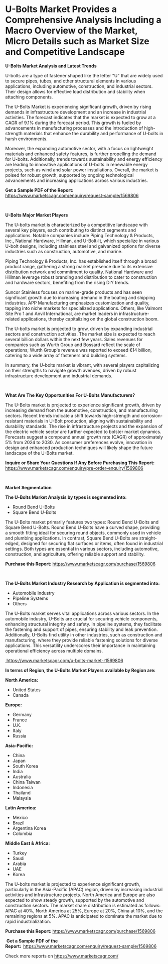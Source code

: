 <p><h1>U-Bolts Market Provides a Comprehensive Analysis Including a Macro Overview of the Market, Micro Details such as Market Size and Competitive Landscape</h1></p><p><strong>U-Bolts Market Analysis and Latest Trends</strong></p>
<p><p>U-bolts are a type of fastener shaped like the letter "U" that are widely used to secure pipes, tubes, and other structural elements in various applications, including automotive, construction, and industrial sectors. Their design allows for effective load distribution and stability when attaching components. </p><p>The U-Bolts Market is experiencing significant growth, driven by rising demands in infrastructure development and an increase in industrial activities. The forecast indicates that the market is expected to grow at a CAGR of 9.1% during the forecast period. This growth is fueled by advancements in manufacturing processes and the introduction of high-strength materials that enhance the durability and performance of U-bolts in harsh environments. </p><p>Moreover, the expanding automotive sector, with a focus on lightweight materials and enhanced safety features, is further propelling the demand for U-bolts. Additionally, trends towards sustainability and energy efficiency are leading to innovative applications of U-bolts in renewable energy projects, such as wind and solar power installations. Overall, the market is poised for robust growth, supported by ongoing technological advancements and increasing applications across various industries.</p></p>
<p><strong>Get a Sample PDF of the Report:&nbsp;</strong> <a href="https://www.marketscagr.com/enquiry/request-sample/1569806?utm_campaign=1869&utm_medium=2&utm_source=Github&utm_content=ia&utm_term=29122024&utm_id=u-bolts">https://www.marketscagr.com/enquiry/request-sample/1569806</a></p>
<p>&nbsp;</p>
<p><strong>U-Bolts Major Market Players</strong></p>
<p><p>The U-bolts market is characterized by a competitive landscape with several key players, each contributing to distinct segments and applications. Notable companies include Piping Technology & Products, Inc., National Hardware, Hillman, and U-Bolt-It, which specialize in various U-bolt designs, including stainless steel and galvanized options for diverse industries such as construction, automotive, and marine.</p><p>Piping Technology & Products, Inc. has established itself through a broad product range, gathering a strong market presence due to its extensive distribution network and commitment to quality. National Hardware and Hillman leverage robust branding and distribution to cater to construction and hardware sectors, benefiting from the rising DIY trends.</p><p>Suncor Stainless focuses on marine-grade products and has seen significant growth due to increasing demand in the boating and shipping industries. APP Manufacturing emphasizes customization and quality, tapping into niche markets for specialized applications. Others, like Valmont Site Pro 1 and Anvil International, are market leaders in infrastructure-related applications, thereby capitalizing on the global construction boom.</p><p>The U-bolts market is projected to grow, driven by expanding industrial sectors and construction activities. The market size is expected to reach several billion dollars within the next few years. Sales revenues for companies such as Wurth Group and Bossard reflect the scale of operations; Wurth Group's revenue was reported to exceed €14 billion, catering to a wide array of fasteners and building systems.</p><p>In summary, the U-bolts market is vibrant, with several players capitalizing on their strengths to navigate growth avenues, driven by robust infrastructure development and industrial demands.</p></p>
<p>&nbsp;</p>
<p><strong>What Are The Key Opportunities For U-Bolts Manufacturers?</strong></p>
<p><p>The U-Bolts market is projected to experience significant growth, driven by increasing demand from the automotive, construction, and manufacturing sectors. Recent trends indicate a shift towards high-strength and corrosion-resistant materials in U-Bolt production, aligning with sustainability and durability standards. The rise in infrastructure projects and the expansion of the electric vehicle sector are further expected to bolster market dynamics. Forecasts suggest a compound annual growth rate (CAGR) of approximately 5% from 2024 to 2030. As consumer preferences evolve, innovation in design and enhanced production techniques will likely shape the future landscape of the U-Bolts market.</p></p>
<p><strong>Inquire or Share Your Questions If Any Before Purchasing This Report:</strong> <a href="https://www.marketscagr.com/enquiry/pre-order-enquiry/1569806?utm_campaign=1869&utm_medium=2&utm_source=Github&utm_content=ia&utm_term=29122024&utm_id=u-bolts">https://www.marketscagr.com/enquiry/pre-order-enquiry/1569806</a></p>
<p>&nbsp;</p>
<p><strong>Market Segmentation</strong></p>
<p><strong>The U-Bolts Market Analysis by types is segmented into:</strong></p>
<p><ul><li>Round Bend U-Bolts</li><li>Square Bend U-Bolts</li></ul></p>
<p><p>The U-Bolts market primarily features two types: Round Bend U-Bolts and Square Bend U-Bolts. Round Bend U-Bolts have a curved shape, providing a smooth fitting ideal for securing round objects, commonly used in vehicle and plumbing applications. In contrast, Square Bend U-Bolts are straight-edged, designed for securing flat surfaces or items, often found in industrial settings. Both types are essential in various sectors, including automotive, construction, and agriculture, offering reliable support and stability.</p></p>
<p><strong>Purchase this Report:&nbsp;</strong><a href="https://www.marketscagr.com/purchase/1569806?utm_campaign=1869&utm_medium=2&utm_source=Github&utm_content=ia&utm_term=29122024&utm_id=u-bolts">https://www.marketscagr.com/purchase/1569806</a></p>
<p>&nbsp;</p>
<p><strong>The U-Bolts Market Industry Research by Application is segmented into:</strong></p>
<p><ul><li>Automobile Industry</li><li>Pipeline Systems</li><li>Others</li></ul></p>
<p><p>The U-Bolts market serves vital applications across various sectors. In the automobile industry, U-Bolts are crucial for securing vehicle components, enhancing structural integrity and safety. In pipeline systems, they facilitate the fastening and support of pipes, ensuring stability and leak prevention. Additionally, U-Bolts find utility in other industries, such as construction and manufacturing, where they provide reliable fastening solutions for diverse applications. This versatility underscores their importance in maintaining operational efficiency across multiple domains.</p></p>
<p><a href="https://www.marketscagr.com/u-bolts-market-r1569806?utm_campaign=1869&utm_medium=2&utm_source=Github&utm_content=ia&utm_term=29122024&utm_id=u-bolts">&nbsp;https://www.marketscagr.com/u-bolts-market-r1569806</a></p>
<p><strong>In terms of Region, the U-Bolts Market Players available by Region are:</strong></p>
<p>
    <p> <strong> North America: </strong>
        <ul>
            <li>United States</li>
            <li>Canada</li>
        </ul>
        </p> 
    <p> <strong> Europe: </strong>
        <ul>
            <li>Germany</li>
            <li>France</li>
            <li>U.K.</li>
            <li>Italy</li>
            <li>Russia</li>
        </ul>
        </p> 
    <p> <strong> Asia-Pacific: </strong>
        <ul>
            <li>China</li>
            <li>Japan</li>
            <li>South Korea</li>
            <li>India</li>
            <li>Australia</li>
            <li>China Taiwan</li>
            <li>Indonesia</li>
            <li>Thailand</li>
            <li>Malaysia</li>
        </ul>
        </p> 
    <p> <strong> Latin America: </strong>
        <ul>
            <li>Mexico</li>
            <li>Brazil</li>
            <li>Argentina Korea</li>
            <li>Colombia</li>
        </ul>
        </p> 
    <p> <strong> Middle East & Africa: </strong>
        <ul>
            <li>Turkey</li>
            <li>Saudi</li>
            <li>Arabia</li>
            <li>UAE</li>
            <li>Korea</li>
        </ul>
    </p>
    </p>
<p><p>The U-bolts market is projected to experience significant growth, particularly in the Asia-Pacific (APAC) region, driven by increasing industrial activities and infrastructure projects. North America and Europe are also expected to show steady growth, supported by the automotive and construction sectors. The market share distribution is estimated as follows: APAC at 40%, North America at 25%, Europe at 20%, China at 10%, and the remaining regions at 5%. APAC is anticipated to dominate the market due to rapid industrialization.</p></p>
<p><strong>Purchase this Report: </strong><a href="https://www.marketscagr.com/purchase/1569806?utm_campaign=1869&utm_medium=2&utm_source=Github&utm_content=ia&utm_term=29122024&utm_id=u-bolts">https://www.marketscagr.com/purchase/1569806</a></p>
<p>&nbsp;<strong>Get a Sample PDF of the Report:&nbsp;&nbsp;</strong><a href="https://www.marketscagr.com/enquiry/request-sample/1569806?utm_campaign=1869&utm_medium=2&utm_source=Github&utm_content=ia&utm_term=29122024&utm_id=u-bolts">https://www.marketscagr.com/enquiry/request-sample/1569806</a></p>
<p><strong></strong></p>
<p>Check more reports on <a href="https://www.marketscagr.com/?utm_campaign=1869&utm_medium=2&utm_source=Github&utm_content=ia&utm_term=29122024&utm_id=u-bolts">https://www.marketscagr.com/</a></p>